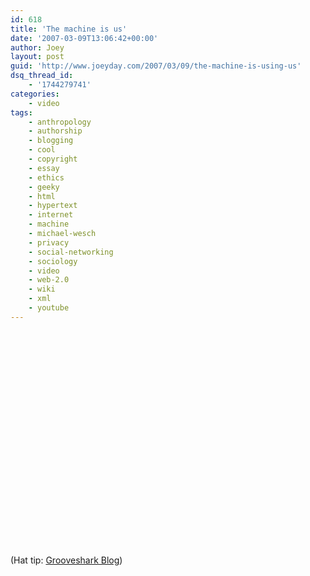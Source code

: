```yaml
---
id: 618
title: 'The machine is us'
date: '2007-03-09T13:06:42+00:00'
author: Joey
layout: post
guid: 'http://www.joeyday.com/2007/03/09/the-machine-is-using-us'
dsq_thread_id:
    - '1744279741'
categories:
    - video
tags:
    - anthropology
    - authorship
    - blogging
    - cool
    - copyright
    - essay
    - ethics
    - geeky
    - html
    - hypertext
    - internet
    - machine
    - michael-wesch
    - privacy
    - social-networking
    - sociology
    - video
    - web-2.0
    - wiki
    - xml
    - youtube
---
```


<object height="344" width="425"><param name="movie" value="http://www.youtube.com/v/6gmP4nk0EOE&hl=en&fs=1"></param><param name="allowFullScreen" value="true"></param><param name="allowscriptaccess" value="always"></param><embed allowfullscreen="true" allowscriptaccess="always" height="344" src="http://www.youtube.com/v/6gmP4nk0EOE&hl=en&fs=1" type="application/x-shockwave-flash" width="425"></embed></object>

<span class="hattip">(Hat tip: [Grooveshark Blog](http://www.grooveshark.com/blog/2007/03/09/our-favorite-youtube-videos/))</span>